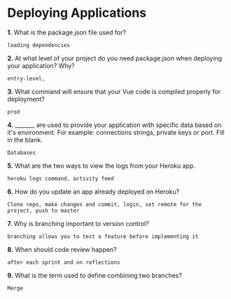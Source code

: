 # Deploying Applications

**1.** What is the package.json file used for?
<!-- enter you answer in the space below -->
```
loading dependencies
``` 
**2.** At what level of your project do you need package.json when deploying your application? Why?
<!-- enter you answer in the space below -->
```
entry-level, 
```
**3.** What command will ensure that your Vue code is compiled properly for deployment?
<!-- enter you answer in the space below -->
```
prod
```
**4.** _______ are used to provide your application with specific data based on it's environment. For example: connections strings, private keys or port. Fill in the blank.
<!-- enter you answer in the space below -->
```
Databases
```
**5.** What are the two ways to view the logs from your Heroku app.
<!-- enter you answer in the space below -->
```
heroku logs command, activity feed
```
**6.** How do you update an app already deployed on Heroku?
<!-- enter you answer in the space below -->
```
Clone repo, make changes and commit, login, set remote for the project, push to master
```
**7.** Why is branching important to version control?
<!-- enter you answer in the space below -->
```
branching allows you to test a feature before implementing it
```
**8.** When should code review happen?
<!-- enter you answer in the space below -->
```
after each sprint and on reflections
```
**9.** What is the term used to define combining two branches?
<!-- enter you answer in the space below -->
```
Merge
```
